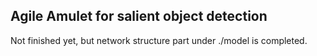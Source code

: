 ## Agile Amulet for salient object detection

Not finished yet, but network structure part under ./model is completed.

